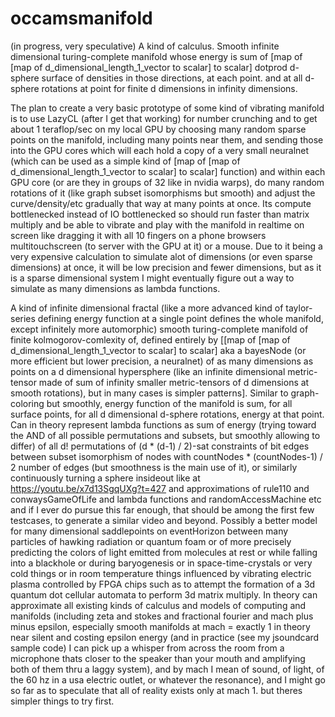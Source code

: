 # occamsmanifold
(in progress, very speculative) A kind of calculus. Smooth infinite dimensional turing-complete manifold whose energy is sum of [map of [map of d_dimensional_length_1_vector to scalar] to scalar] dotprod d-sphere surface of densities in those directions, at each point. and at all d-sphere rotations at point for finite d dimensions in infinity dimensions.

The plan to create a very basic prototype of some kind of vibrating manifold is to use LazyCL (after I get that working) for number crunching and to get about 1 teraflop/sec on my local GPU by choosing many random sparse points on the manifold, including many points near them, and sending those into the GPU cores which will each hold a copy of a very small neuralnet (which can be used as a simple kind of [map of [map of d_dimensional_length_1_vector to scalar] to scalar] function) and within each GPU core (or are they in groups of 32 like in nvidia warps), do many random rotations of it (like graph subset isomorphisms but smooth) and adjust the curve/density/etc gradually that way at many points at once. Its compute bottlenecked instead of IO bottlenecked so should run faster than matrix multiply and be able to vibrate and play with the manifold in realtime on screen like dragging it with all 10 fingers on a phone browsers multitouchscreen (to server with the GPU at it) or a mouse. Due to it being a very expensive calculation to simulate alot of dimensions (or even sparse dimensions) at once, it will be low precision and fewer dimensions, but as it is a sparse dimensional system I might eventually figure out a way to simulate as many dimensions as lambda functions.

A kind of infinite dimensional fractal (like a more advanced kind of taylor-series defining energy function at a single point defines the whole manifold, except infinitely more automorphic) smooth turing-complete manifold of finite kolmogorov-comlexity of, defined entirely by [[map of [map of d_dimensional_length_1_vector to scalar] to scalar] aka a bayesNode (or more efficient but lower precision, a neuralnet) of as many dimensions as points on a d dimensional hypersphere (like an infinite dimensional metric-tensor made of sum of infinity smaller metric-tensors of d dimensions at smooth rotations), but in many cases is simpler patterns]. Similar to graph-coloring but smoothly, energy function of the manifold is sum, for all surface points, for all d dimensional d-sphere rotations, energy at that point. Can in theory represent lambda functions as sum of energy (trying toward the AND of all possible permutations and subsets, but smoothly allowing to differ) of all d! permutations of (d * (d-1) / 2)-sat constraints of bit edges between subset isomorphism of nodes with countNodes * (countNodes-1) / 2 number of edges (but smoothness is the main use of it), or similarly continuously turning a sphere insideout like at https://youtu.be/x7d13SgqUXg?t=427 and approximations of rule110 and conwaysGameOfLife and lambda functions and randomAccessMachine etc and if I ever do pursue this far enough, that should be among the first few testcases, to generate a similar video and beyond. Possibly a better model for many dimensional saddlepoints on eventHorizon between many particles of hawking radiation or quantum foam or of more precisely predicting the colors of light emitted from molecules at rest or while falling into a blackhole or during baryogenesis or in space-time-crystals or very cold things or in room temperature things influenced by vibrating electric plasma controlled by FPGA chips such as to attempt the formation of a 3d quantum dot cellular automata to perform 3d matrix multiply. In theory can approximate all existing kinds of calculus and models of computing and manifolds (including zeta and stokes and fractional fourier and mach plus minus epsilon, especially smooth manifolds at mach = exactly 1 in theory near silent and costing epsilon energy (and in practice (see my jsoundcard sample code) I can pick up a whisper from across the room from a microphone thats closer to the speaker than your mouth and amplifying both of them thru a laggy system), and by mach I mean of sound, of light, of the 60 hz in a usa electric outlet, or whatever the resonance), and I might go so far as to speculate that all of reality exists only at mach 1. but theres simpler things to try first.
